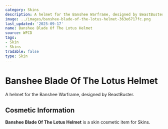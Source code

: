 ```yaml
---
category: Skins
description: A helmet for the Banshee Warframe, designed by BeastBuster.
image: ../images/banshee-blade-of-the-lotus-helmet-363e6717fc.png
last_updated: '2025-09-17'
name: Banshee Blade Of The Lotus Helmet
source: WFCD
tags:
- Skin
- Skins
tradable: false
type: Skin
---
```


# Banshee Blade Of The Lotus Helmet

A helmet for the Banshee Warframe, designed by BeastBuster.

## Cosmetic Information

**Banshee Blade Of The Lotus Helmet** is a skin cosmetic item for Skins.

